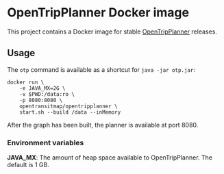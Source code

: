 OpenTripPlanner Docker image
============================

This project contains a Docker image for stable
[OpenTripPlanner](http://opentripplanner.org) releases.

## Usage

The `otp` command is available as a shortcut for `java -jar otp.jar`:

    docker run \
        -e JAVA_MX=2G \
        -v $PWD:/data:ro \
        -p 8080:8080 \
        opentransitmap/opentripplanner \
        start.sh --build /data --inMemory

After the graph has been built, the planner is available at port 8080.

### Environment variables

**JAVA_MX**: The amount of heap space available to OpenTripPlanner. The default
is 1 GB.
